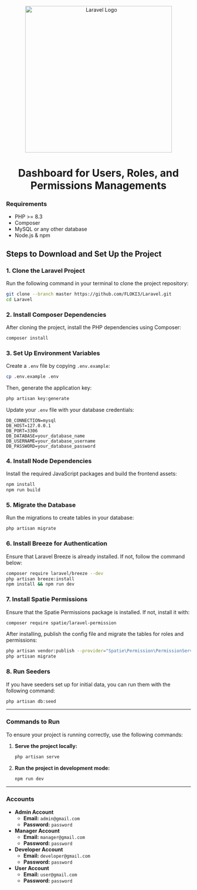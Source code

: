 <p align="center"><a href="https://laravel.com" target="_blank"><img src="https://raw.githubusercontent.com/laravel/art/master/logo-lockup/5%20SVG/2%20CMYK/1%20Full%20Color/laravel-logolockup-cmyk-red.svg" width="400" alt="Laravel Logo"></a></p>

<h1 align="center">Dashboard for Users, Roles, and Permissions Managements</h1>

### Requirements
- PHP >= 8.3
- Composer
- MySQL or any other database
- Node.js & npm

<h2>Steps to Download and Set Up the Project</h2>

### 1. Clone the Laravel Project
Run the following command in your terminal to clone the project repository:

```bash
git clone --branch master https://github.com/FLOKI3/Laravel.git
cd Laravel

```

### 2. Install Composer Dependencies
After cloning the project, install the PHP dependencies using Composer:

```bash
composer install
```

### 3. Set Up Environment Variables
Create a `.env` file by copying `.env.example`:

```bash
cp .env.example .env
```

Then, generate the application key:

```bash
php artisan key:generate
```

Update your `.env` file with your database credentials:

```dotenv
DB_CONNECTION=mysql
DB_HOST=127.0.0.1
DB_PORT=3306
DB_DATABASE=your_database_name
DB_USERNAME=your_database_username
DB_PASSWORD=your_database_password
```

### 4. Install Node Dependencies
Install the required JavaScript packages and build the frontend assets:

```bash
npm install
npm run build
```

### 5. Migrate the Database
Run the migrations to create tables in your database:

```bash
php artisan migrate
```

### 6. Install Breeze for Authentication
Ensure that Laravel Breeze is already installed. If not, follow the command below:

```bash
composer require laravel/breeze --dev
php artisan breeze:install
npm install && npm run dev
```

### 7. Install Spatie Permissions
Ensure that the Spatie Permissions package is installed. If not, install it with:

```bash
composer require spatie/laravel-permission
```

After installing, publish the config file and migrate the tables for roles and permissions:

```bash
php artisan vendor:publish --provider="Spatie\Permission\PermissionServiceProvider"
php artisan migrate
```

### 8. Run Seeders

If you have seeders set up for initial data, you can run them with the following command:

```bash
php artisan db:seed
```


---

### Commands to Run
To ensure your project is running correctly, use the following commands:

1. **Serve the project locally:**
   ```bash
   php artisan serve
   ```

2. **Run the project in development mode:**
   ```bash
   npm run dev
   ```

---

### Accounts

- **Admin Account**  
  - **Email:** `admin@gmail.com`  
  - **Password:** `password`  
- **Manager Account**  
  - **Email:** `manager@gmail.com`  
  - **Password:** `password`  
- **Developer Account**  
  - **Email:** `developer@gmail.com`  
  - **Password:** `password`  
- **User Account**  
  - **Email:** `user@gmail.com`  
  - **Password:** `password`  

